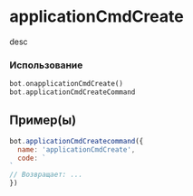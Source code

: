 # applicationCmdCreate
desc
### Использование
```php
bot.onapplicationCmdCreate()
bot.applicationCmdCreateCommand
```
## Пример(ы)

```javascript
bot.applicationCmdCreatecommand({
  name: 'applicationCmdCreate',
  code: `
`
// Возвращает: ...
})
```
